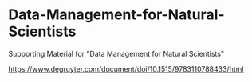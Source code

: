 # Data-Management-for-Natural-Scientists
Supporting Material for "Data Management for Natural Scientists"

https://www.degruyter.com/document/doi/10.1515/9783110788433/html
